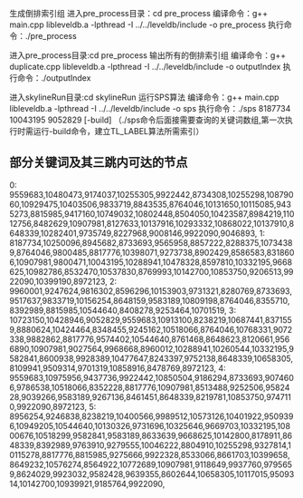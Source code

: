 生成倒排索引组
进入pre_process目录：cd pre_process
编译命令：g++ main.cpp libleveldb.a -lpthread -I ../../leveldb/include  -o pre_process
执行命令：./pre_process

进入pre_process目录:cd pre_process
输出所有的倒排索引组
编译命令：g++ duplicate.cpp libleveldb.a -lpthread -I ../../leveldb/include  -o outputIndex
执行命令：./outputIndex

进入skylineRun目录:cd skylineRun
运行SPS算法
编译命令：g++ main.cpp libleveldb.a -lpthread -I ../../leveldb/include  -o sps
执行命令：./sps 8187734 10043195 9052829 [-build]
（./sps命令后面接需要查询的关键词数组,第一次执行时需运行-build命令，建立TL_LABEL算法所需索引）

## 部分关键词及其三跳内可达的节点
0: 9559683,10480473,9174037,10255305,9922442,8734308,10255298,10879060,10929475,10403506,9833719,8843535,8764046,10131650,10115085,9435273,8815985,9417160,10749032,10802448,8504050,10423587,8984219,11012756,8482629,10907981,8127633,10137916,10293332,10868022,10137910,8648339,10282401,9735749,8227968,9008146,9922090,9046893,
1: 8187734,10250096,8945682,8733693,9565958,8857222,8288375,10734389,8764046,9800485,8817776,10398071,9273738,8902429,8586583,8318606,10907981,9800471,10043195,10288941,10478328,8597810,10332195,9668625,10982786,8532470,10537830,8769993,10142700,10853750,9206513,9922090,10399190,8972123,
2: 9960001,9247624,9816302,8596296,10153903,9731321,8280769,8733693,9517637,9833719,10156254,8648159,9583189,10809198,8764046,8355710,8392989,8815985,10544640,8408278,9253464,10701519,
3: 10723150,10428946,9052829,9559683,10913100,8238219,10687441,8371559,8880624,10424464,8348455,9245162,10518066,8764046,10768331,9072338,9882862,8817776,9574402,10544640,8761468,8648623,8120661,9566890,10907981,9027564,9968668,8960012,10288941,10260544,10332195,9582841,8600938,9928389,10477647,8243397,9752138,8648339,10658305,8109941,9509314,9701319,10858916,8478769,8972123,
4: 9559683,10975956,9437736,9922442,10850504,9186294,8733693,9074606,9786538,10518066,8352228,8817776,10907981,8513488,9252506,9582428,9039266,9583189,9267136,8461451,8648339,8219781,10853750,9747110,9922090,8972123,
5: 8956254,9246838,8238219,10400566,9989512,10573126,10401922,9509396,10949205,10544640,10130326,9731696,10325646,9669703,10332195,10800676,10518299,9582841,9583189,8633639,9668625,10142800,8178911,8648339,8392989,9763910,9279555,10046222,8804910,10255298,9327814,10115278,8817776,8815985,9275666,9922328,8533066,8661703,10399658,8649232,10576274,8564922,10772689,10907981,9118649,9937760,9795659,8624029,9923032,9582428,9639355,8602644,10658305,10117015,9509314,10142700,10939921,9185764,9922090,